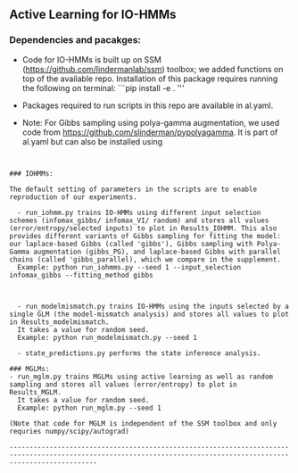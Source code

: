 ## Active Learning for IO-HMMs


### Dependencies and pacakges:

  - Code for IO-HMMs is built up on SSM (https://github.com/lindermanlab/ssm) toolbox; we added functions on top of the available repo.
  Installation of this package requires running the following on terminal: ```pip install -e . '''

  - Packages required to run scripts in this repo are available in al.yaml.

  - Note: For Gibbs sampling using polya-gamma augmentation, we used code from https://github.com/slinderman/pypolyagamma. It is part of al.yaml but can also be installed using 
  ```pip install pypolyagamma'''


### IOHMMs:

  The default setting of parameters in the scripts are to enable reproduction of our experiments. 

    - run_iohmm.py trains IO-HMMs using different input selection schemes (infomax_gibbs/ infomax_VI/ random) and stores all values (error/entropy/selected inputs) to plot in Results_IOHMM. This also provides different variants of Gibbs sampling for fitting the model: our laplace-based Gibbs (called 'gibbs'), Gibbs sampling with Polya-Gamma augmentation (gibbs_PG), and laplace-based Gibbs with parallel chains (called 'gibbs_parallel), which we compare in the supplement.  
    Example: python run_iohmms.py --seed 1 --input_selection infomax_gibbs --fitting_method gibbs

    

    - run_modelmismatch.py trains IO-HMMs using the inputs selected by a single GLM (the model-mismatch analysis) and stores all values to plot in Results_modelmismatch.
    It takes a value for random seed. 
    Example: python run_modelmismatch.py --seed 1

    - state_predictions.py performs the state inference analysis. 

### MGLMs:
  - run_mglm.py trains MGLMs using active learning as well as random sampling and stores all values (error/entropy) to plot in Results_MGLM.
    It takes a value for random seed.
    Example: python run_mglm.py --seed 1

  (Note that code for MGLM is independent of the SSM toolbox and only requries numpy/scipy/autograd) 

------------------------------------------------------------------------------------------------------------------------------------------------------------------ 
